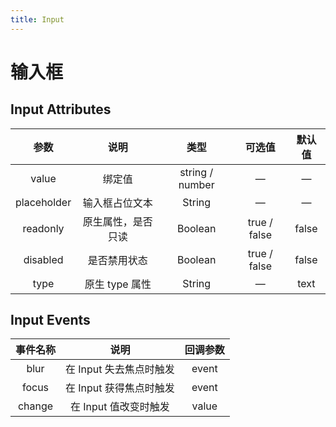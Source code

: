 ```yaml
---
title: Input
---
```

# 输入框

<ClientOnly>
  <input-demo-1></input-demo-1>
  <input-demo-2></input-demo-2>
</ClientOnly>


## Input Attributes

|    参数     |        说明        |      类型       |    可选值    | 默认值 |
| :---------: | :----------------: | :-------------: | :----------: | :----: |
|    value    |       绑定值       | string / number |      —       |   —    |
| placeholder |   输入框占位文本   |     String      |      —       |   —    |
|  readonly   | 原生属性，是否只读 |     Boolean     | true / false | false  |
|  disabled   |    是否禁用状态    |     Boolean     | true / false | false  |
|    type     |   原生 type 属性   |     String      |      —       |  text  |

## Input Events

| 事件名称 |          说明           | 回调参数 |
| :------: | :---------------------: | :------: |
|   blur   | 在 Input 失去焦点时触发 |  event   |
|  focus   | 在 Input 获得焦点时触发 |  event   |
|  change  |  在 Input 值改变时触发  |  value   |